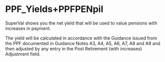 # PPF_Yields+PPFPENpiI

SuperVal shows you the net yield that will be used to value pensions
with increases in payment.

The yield will be calculated in accordance with the Guidance issued from
the PPF documented in Guidance Notes A3, A4, A5, A6, A7, A8 and A9 and
then adjusted by any entry in the Post Retirement (with increases)
Adjustment field.

